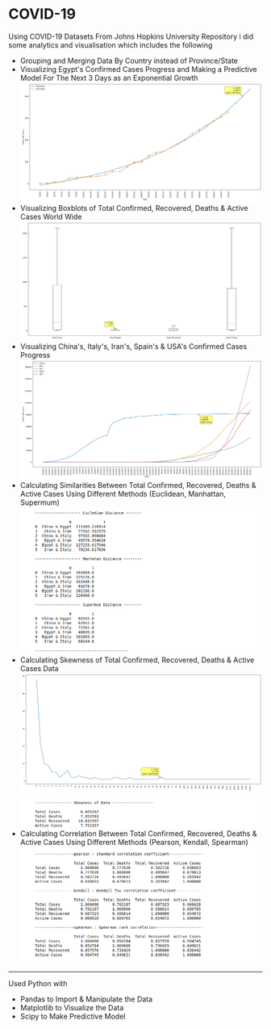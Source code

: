 # COVID-19
Using COVID-19 Datasets From Johns Hopkins University Repository i did some analytics and visualisation which includes the following
- Grouping and Merging Data By Country instead of Province/State
- Visualizing Egypt's Confirmed Cases Progress and Making a Predictive Model For The Next 3 Days as an Exponential Growth
![Image](Egypt_Progress_and_Prediction.png)
- Visualizing Boxblots of Total Confirmed, Recovered, Deaths & Active Cases World Wide
![Image](Boxplots.png)
- Visualizing China's, Italy's, Iran's, Spain's & USA's Confirmed Cases Progress
![Image](China%2C_Iran%2C__Italy%2C_Spain_%26_USA_Progress.png)
- Calculating Similarities Between Total Confirmed, Recovered, Deaths & Active Cases Using Different Methods (Euclidean, Manhattan, Supermum)
![Image](distance.png)
- Calculating Skewness of Total Confirmed, Recovered, Deaths & Active Cases Data
![Image](Skewness.png)
![Image](skew.png)
- Calculating Correlation Between Total Confirmed, Recovered, Deaths & Active Cases Using Different Methods (Pearson, Kendall, Spearman)
![Image](correlation.png)
-------------------------------------------------------------
Used Python with
- Pandas to Import & Manipulate the Data
- Matplotlib to Visualize the Data
- Scipy to Make Predictive Model
